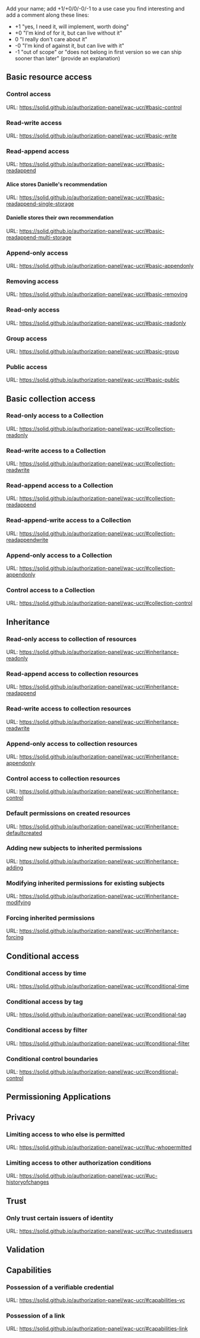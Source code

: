 Add your name; add +1/+0/0/-0/-1 to a use case you find interesting and add a comment along these lines:

* +1 "yes, I need it, will implement, worth doing"
* +0 "I'm kind of for it, but can live without it"
* 0 "I really don't care about it"
* -0 "I'm kind of against it, but can live with it"
* -1 "out of scope" or "does not belong in first version so we can ship sooner than later" (provide an explanation)

## Basic resource access

### Control access
URL: https://solid.github.io/authorization-panel/wac-ucr/#basic-control

### Read-write access
URL: https://solid.github.io/authorization-panel/wac-ucr/#basic-write

### Read-append access
URL: https://solid.github.io/authorization-panel/wac-ucr/#basic-readappend

#### Alice stores Danielle's recommendation
URL: https://solid.github.io/authorization-panel/wac-ucr/#basic-readappend-single-storage

#### Danielle stores their own recommendation
URL: https://solid.github.io/authorization-panel/wac-ucr/#basic-readappend-multi-storage

### Append-only access
URL: https://solid.github.io/authorization-panel/wac-ucr/#basic-appendonly

### Removing access
URL: https://solid.github.io/authorization-panel/wac-ucr/#basic-removing

### Read-only access
URL: https://solid.github.io/authorization-panel/wac-ucr/#basic-readonly

### Group access
URL: https://solid.github.io/authorization-panel/wac-ucr/#basic-group

### Public access
URL: https://solid.github.io/authorization-panel/wac-ucr/#basic-public

## Basic collection access

### Read-only access to a Collection
URL: https://solid.github.io/authorization-panel/wac-ucr/#collection-readonly

### Read-write access to a Collection
URL: https://solid.github.io/authorization-panel/wac-ucr/#collection-readwrite

### Read-append access to a Collection
URL: https://solid.github.io/authorization-panel/wac-ucr/#collection-readappend

### Read-append-write access to a Collection
URL: https://solid.github.io/authorization-panel/wac-ucr/#collection-readappendwrite

### Append-only access to a Collection
URL: https://solid.github.io/authorization-panel/wac-ucr/#collection-appendonly

### Control access to a Collection
URL: https://solid.github.io/authorization-panel/wac-ucr/#collection-control

## Inheritance

### Read-only access to collection of resources
URL: https://solid.github.io/authorization-panel/wac-ucr/#inheritance-readonly

### Read-append access to collection resources
URL: https://solid.github.io/authorization-panel/wac-ucr/#inheritance-readappend

### Read-write access to collection resources
URL: https://solid.github.io/authorization-panel/wac-ucr/#inheritance-readwrite

### Append-only access to collection resources
URL: https://solid.github.io/authorization-panel/wac-ucr/#inheritance-appendonly

### Control access to collection resources
URL: https://solid.github.io/authorization-panel/wac-ucr/#inheritance-control

### Default permissions on created resources
URL: https://solid.github.io/authorization-panel/wac-ucr/#inheritance-defaultcreated

### Adding new subjects to inherited permissions
URL: https://solid.github.io/authorization-panel/wac-ucr/#inheritance-adding

### Modifying inherited permissions for existing subjects
URL: https://solid.github.io/authorization-panel/wac-ucr/#inheritance-modifying

### Forcing inherited permissions
URL: https://solid.github.io/authorization-panel/wac-ucr/#inheritance-forcing

## Conditional access

### Conditional access by time
URL: https://solid.github.io/authorization-panel/wac-ucr/#conditional-time

### Conditional access by tag
URL: https://solid.github.io/authorization-panel/wac-ucr/#conditional-tag

### Conditional access by filter
URL: https://solid.github.io/authorization-panel/wac-ucr/#conditional-filter

### Conditional control boundaries
URL: https://solid.github.io/authorization-panel/wac-ucr/#conditional-control

## Permissioning Applications

## Privacy

### Limiting access to who else is permitted
URL: https://solid.github.io/authorization-panel/wac-ucr/#uc-whopermitted

### Limiting access to other authorization conditions
URL: https://solid.github.io/authorization-panel/wac-ucr/#uc-historyofchanges

## Trust

### Only trust certain issuers of identity
URL: https://solid.github.io/authorization-panel/wac-ucr/#uc-trustedissuers

## Validation

## Capabilities

### Possession of a verifiable credential
URL: https://solid.github.io/authorization-panel/wac-ucr/#capabilities-vc

### Possession of a link
URL: https://solid.github.io/authorization-panel/wac-ucr/#capabilities-link
